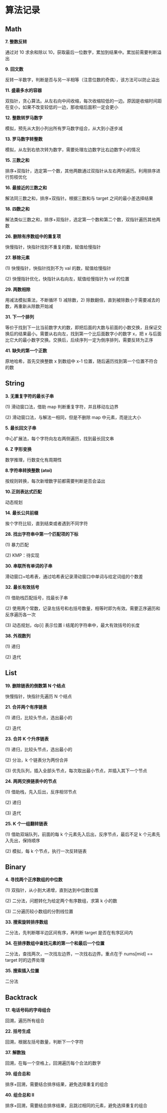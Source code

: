 # 算法记录

## Math

**7. 整数反转**

通过对 10 求余和除以 10，获取最后一位数字，累加到结果中。累加前需要判断溢出

**9. 回文数**

反转一半数字，判断是否与另一半相等（注意位数的奇偶），该方法可以防止溢出

**11. 盛最多水的容器**

双指针，贪心算法。从左右向中间收缩，每次收缩较低的一边。原因是收缩时间距在变小，如果不改变较低的一边，那收缩后面积一定会更小

**12. 整数转罗马数字**

模拟，预先从大到小列出所有罗马数字组合，从大到小逐步减

**13. 罗马数字转整数**

模拟，从左到右依次转为数字，需要处理左边数字比右边数字小的情况

**15. 三数之和**

排序+双指针，选定第一个数，其他两数通过双指针从左右两侧遍历。利用排序进行剪枝优化

**16. 最接近的三数之和**

解法同三数之和，排序+双指针。根据三数和与 target 之间的最小差选择结果

**18. 四数之和**

解法类似三数之和，排序+双指针，选定第一个数和第二个数，双指针遍历其他两数

**26. 删除有序数组中的重复项**

快慢指针，快指针找到不重复的数，赋值给慢指针

**27. 移除元素**

(1) 快慢指针，快指针找到不为 val 的数，赋值给慢指针

(2) 快慢指针优化，快指针从右向左，赋值给慢指针为 val 的位置

**29. 两数相除**

用减法模拟乘法，不断循环 1) 减除数，2) 除数翻倍，直到被除数小于需要减去的数，再重新从除数开始减

**31. 下一个排列**

等价于找到下一比当前数字大的数，即把后面的大数与前面的小数交换，且保证交换后的结果最小。需要从右向左，找到第一个比后面数字小的数字 x，把 x 与后面比它大的最小数字交换。交换后，后续序列一定为倒序排列，需要反转为正序

**41. 缺失的第一个正数**

原地哈希，首先交换整数 x 到数组中 x-1 位置，随后遍历找到第一个位置不符合的数

## String

**3. 无重复字符的最长子串**

(1) 滑动窗口法，借助 map 判断重复字符，并且移动左边界

(2) 滑动窗口法，与解法一相同，但是不删除 map 中元素，而是比大小

**5. 最长回文子串**

中心扩展法，每个字符向左右两侧遍历，找到最长回文串

**6. Z 字形变换**

数学推理，行数变化有周期性

**8.字符串转换整数 (atoi)**

按规则转换，每次新增数字前都需要判断是否会溢出

**10.正则表达式匹配**

动态规划

**14. 最长公共前缀**

挨个字符比较，直到结束或者遇到不同字符

**28. 找出字符串中第一个匹配项的下标**

(1) 暴力匹配

(2) KMP：待实现

**30. 串联所有单词的子串**

滑动窗口+哈希表，通过哈希表记录滑动窗口中单词与给定词组的个数差

**32. 最长有效括号**

(1) 借助栈匹配括号，找最长子串

(2) 使用两个常数，记录左括号和右括号数量，相等时即为有效。需要正序遍历和反序遍历各一次

(3) 动态规划，dp[i] 表示位置 i 结尾的字符串中，最大有效括号的长度

**38. 外观数列**

(1) 递归

(2) 迭代

## List

**19. 删除链表的倒数第 N 个结点**

快慢指针，快指针先遍历 N 个结点

**21. 合并两个有序链表**

(1) 递归，比较头节点，选出最小的

(2) 迭代

**23. 合并 K 个升序链表**

(1) 递归，比较头节点，选出最小的

(2) 分治，k 个链表分为两份合并

(3) 优先队列，插入全部头节点，每次取出最小节点，并插入其下一个节点

**24. 两两交换链表中的节点**

(1) 借助栈，先入后出，反序相邻节点

(2) 递归

(3) 迭代

**25. K 个一组翻转链表**

(1) 借助双端队列，前面的每 k 个元素先入后出，反序节点，最后不足 k 个元素先入先出，保持顺序

(2) 模拟，每 k 个节点，执行一次反转链表

## Binary

**4. 寻找两个正序数组的中位数**

(1) 双指针，从小到大递增，直到达到中位数位置

(2) 二分法，问题转化为给定两个有序数组，求第 k 小的数

(3) 二分遍历较小数组的分割线位置

**33. 搜索旋转排序数组**

二分法，先判断哪半边区间有序，再判断 target 是否在有序区间内

**34. 在排序数组中查找元素的第一个和最后一个位置**

二分法，查找两次，一次找左边界，一次找右边界。重点在于 nums[mid] == target 时的边界处理

**35. 搜索插入位置**

二分法

## Backtrack

**17. 电话号码的字母组合**

回溯，遍历所有组合

**22. 括号生成**

回溯，根据左括号数量，判断下一个字符

**37. 解数独**

回溯，在每一个空格上，回溯遍历每个合法的数字

**39. 组合总和**

排序+回溯，需要结合排序结果，避免选择重复的组合

**40. 组合总和 II**

排序+回溯，需要结合排序结果，且跳过相同的元素，避免选择重复的组合
